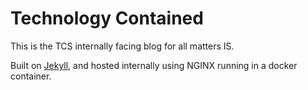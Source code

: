 # Technology Contained

This is the TCS internally facing blog for all matters IS.

Built on [Jekyll](https://jekyllrb.com/), and hosted internally using NGINX running in a docker container.